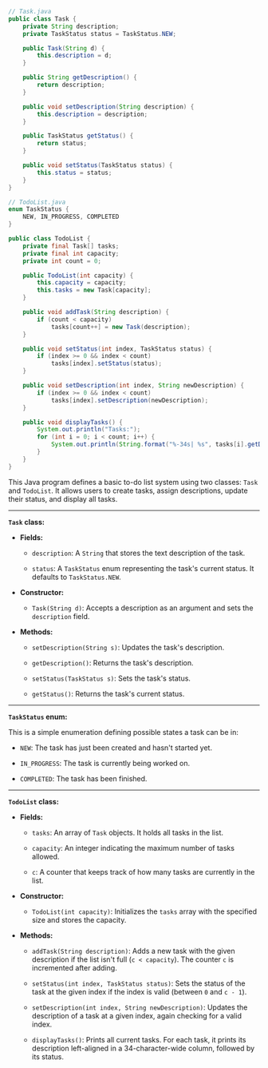```java
// Task.java
public class Task {
    private String description;
    private TaskStatus status = TaskStatus.NEW;

    public Task(String d) {
        this.description = d;
    }

    public String getDescription() {
        return description;
    }

    public void setDescription(String description) {
        this.description = description;
    }

    public TaskStatus getStatus() {
        return status;
    }

    public void setStatus(TaskStatus status) {
        this.status = status;
    }
}

// TodoList.java
enum TaskStatus {
    NEW, IN_PROGRESS, COMPLETED
}

public class TodoList {
    private final Task[] tasks;
    private final int capacity;
    private int count = 0;

    public TodoList(int capacity) {
        this.capacity = capacity;
        this.tasks = new Task[capacity];
    }

    public void addTask(String description) {
        if (count < capacity)
            tasks[count++] = new Task(description);
    }

    public void setStatus(int index, TaskStatus status) {
        if (index >= 0 && index < count)
            tasks[index].setStatus(status);
    }

    public void setDescription(int index, String newDescription) {
        if (index >= 0 && index < count)
            tasks[index].setDescription(newDescription);
    }

    public void displayTasks() {
        System.out.println("Tasks:");
        for (int i = 0; i < count; i++) {
            System.out.println(String.format("%-34s| %s", tasks[i].getDescription(), tasks[i].getStatus()));
        }
    }
}
```

This Java program defines a basic to-do list system using two classes: `Task` and `TodoList`. It allows users to create tasks, assign descriptions, update their status, and display all tasks.

---

**`Task` class:**

-   **Fields:**
    
    -   `description`: A `String` that stores the text description of the task.
        
    -   `status`: A `TaskStatus` enum representing the task's current status. It defaults to `TaskStatus.NEW`.
        
-   **Constructor:**
    
    -   `Task(String d)`: Accepts a description as an argument and sets the `description` field.
        
-   **Methods:**
    
    -   `setDescription(String s)`: Updates the task's description.
        
    -   `getDescription()`: Returns the task's description.
        
    -   `setStatus(TaskStatus s)`: Sets the task's status.
        
    -   `getStatus()`: Returns the task's current status.
        

---

**`TaskStatus` enum:**

This is a simple enumeration defining possible states a task can be in:

-   `NEW`: The task has just been created and hasn't started yet.
    
-   `IN_PROGRESS`: The task is currently being worked on.
    
-   `COMPLETED`: The task has been finished.
    

---

**`TodoList` class:**

-   **Fields:**
    
    -   `tasks`: An array of `Task` objects. It holds all tasks in the list.
        
    -   `capacity`: An integer indicating the maximum number of tasks allowed.
        
    -   `c`: A counter that keeps track of how many tasks are currently in the list.
        
-   **Constructor:**
    
    -   `TodoList(int capacity)`: Initializes the `tasks` array with the specified size and stores the capacity.
        
-   **Methods:**
    
    -   `addTask(String description)`: Adds a new task with the given description if the list isn't full (`c < capacity`). The counter `c` is incremented after adding.
        
    -   `setStatus(int index, TaskStatus status)`: Sets the status of the task at the given index if the index is valid (between `0` and `c - 1`).
        
    -   `setDescription(int index, String newDescription)`: Updates the description of a task at a given index, again checking for a valid index.
        
    -   `displayTasks()`: Prints all current tasks. For each task, it prints its description left-aligned in a 34-character-wide column, followed by its status.